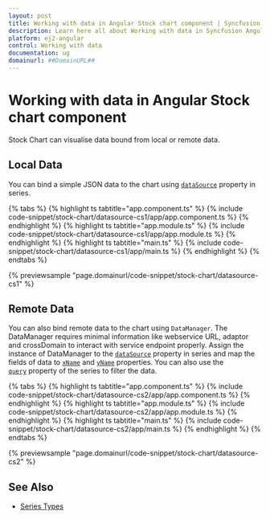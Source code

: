 ```yaml
---
layout: post
title: Working with data in Angular Stock chart component | Syncfusion
description: Learn here all about Working with data in Syncfusion Angular Stock chart component of Syncfusion Essential JS 2 and more.
platform: ej2-angular
control: Working with data 
documentation: ug
domainurl: ##DomainURL##
---
```

<!-- markdownlint-disable MD036 -->

# Working with data in Angular Stock chart component

Stock Chart can visualise data bound from local or remote data.

## Local Data

You can bind a simple JSON data to the chart using [`dataSource`](https://ej2.syncfusion.com/angular/documentation/api/stock-chart/stockSeriesModel/#datasource) property in series.

{% tabs %}
{% highlight ts tabtitle="app.component.ts" %}
{% include code-snippet/stock-chart/datasource-cs1/app/app.component.ts %}
{% endhighlight %}
{% highlight ts tabtitle="app.module.ts" %}
{% include code-snippet/stock-chart/datasource-cs1/app/app.module.ts %}
{% endhighlight %}
{% highlight ts tabtitle="main.ts" %}
{% include code-snippet/stock-chart/datasource-cs1/app/main.ts %}
{% endhighlight %}
{% endtabs %}
  
{% previewsample "page.domainurl/code-snippet/stock-chart/datasource-cs1" %}

## Remote Data

You can also bind remote data to the chart using `DataManager`. The DataManager requires minimal information like webservice URL, adaptor and crossDomain to interact with service endpoint properly. Assign the instance of DataManager to the [`dataSource`](https://ej2.syncfusion.com/angular/documentation/api/stock-chart/seriesDirective/#datasource) property in series and map the fields of data to [`xName`](https://ej2.syncfusion.com/angular/documentation/api/stock-chart/seriesDirective/#xname) and [`yName`](https://ej2.syncfusion.com/angular/documentation/api/stock-chart/seriesDirective/#yname) properties. You can also use the [`query`](https://ej2.syncfusion.com/angular/documentation/api/stock-chart/seriesDirective/#query) property of the series to filter the data.

{% tabs %}
{% highlight ts tabtitle="app.component.ts" %}
{% include code-snippet/stock-chart/datasource-cs2/app/app.component.ts %}
{% endhighlight %}
{% highlight ts tabtitle="app.module.ts" %}
{% include code-snippet/stock-chart/datasource-cs2/app/app.module.ts %}
{% endhighlight %}
{% highlight ts tabtitle="main.ts" %}
{% include code-snippet/stock-chart/datasource-cs2/app/main.ts %}
{% endhighlight %}
{% endtabs %}
  
{% previewsample "page.domainurl/code-snippet/stock-chart/datasource-cs2" %}

## See Also

* [Series Types](./series-types/)